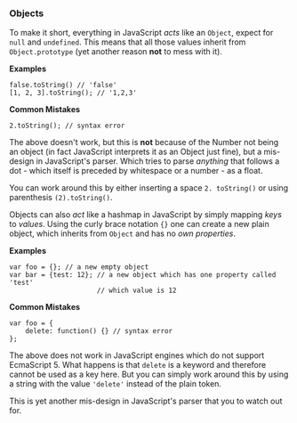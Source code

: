 ### Objects

To make it short, everything in JavaScript *acts* like an `Object`, expect for 
`null` and `undefined`. This means that all those values inherit from 
`Object.prototype` (yet another reason **not** to mess with it).

**Examples**
    
    false.toString() // 'false'
    [1, 2, 3].toString(); // '1,2,3'

**Common Mistakes**

    2.toString(); // syntax error

The above doesn't work, but this is **not** because of the Number not being an
object (in fact JavaScript interprets it as an Object just fine), but a 
mis-design in JavaScript's parser. Which tries to parse *anything* that follows a
dot - which itself is preceded by whitespace or a number -  as a float.

You can work around this by either inserting a space `2. toString()` or using
parenthesis `(2).toString()`.

Objects can also *act* like a hashmap in JavaScript by simply mapping *keys* to
*values*. Using the curly brace notation `{}` one can create a new plain object, 
which inherits from `Object` and has no *own properties*.

**Examples**

    var foo = {}; // a new empty object
    var bar = {test: 12}; // a new object which has one property called 'test'
                          // which value is 12

**Common Mistakes**
    
    var foo = {
        delete: function() {} // syntax error
    };

The above does not work in JavaScript engines which do not support EcmaScript 5.
What happens is that `delete` is a keyword and therefore cannot be used as a key
here. But you can simply work around this by using a string with the value
`'delete'` instead of the plain token.

This is yet another mis-design in JavaScript's parser that you to watch out for.

